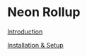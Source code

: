 # Neon Rollup

[Introduction](https://github.com/neonlabsorg/neon-evm.docs/wiki)

[Installation & Setup](https://github.com/neonlabsorg/neon-evm.docs/wiki/Installation-&-Setup)
